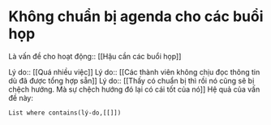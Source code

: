 # Không chuẩn bị agenda cho các buổi họp
Là vấn đề cho hoạt động:: [[Hậu cần các buổi họp]]

Lý do:: [[Quá nhiều việc]]
Lý do:: [[Các thành viên không chịu đọc thông tin dù đã được tổng hợp sẵn]]
Lý do:: [[Thấy có chuẩn bị thì rồi nó cũng sẽ bị chệch hướng. Mà sự chệch hướng đó lại có cái tốt của nó]]
Hệ quả của vấn đề này:
```dataview
List where contains(lý-do,[[]])
```


